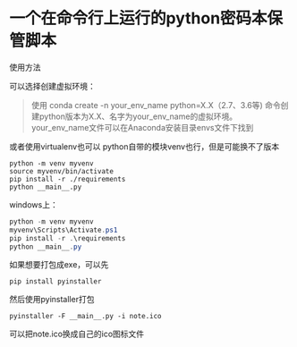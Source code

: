 # 一个在命令行上运行的python密码本保管脚本

使用方法

可以选择创建虚拟环境：
> 使用 conda create -n your_env_name python=X.X（2.7、3.6等)
> 命令创建python版本为X.X、名字为your_env_name的虚拟环境。your_env_name文件可以在Anaconda安装目录envs文件下找到

或者使用virtualenv也可以
python自带的模块venv也行，但是可能换不了版本

```shell
python -m venv myvenv
source myvenv/bin/activate
pip install -r ./requirements
python __main__.py
```

windows上：

```powershell
python -m venv myvenv
myvenv\Scripts\Activate.ps1
pip install -r .\requirements
python __main__.py
```

如果想要打包成exe，可以先

```shell
pip install pyinstaller
```

然后使用pyinstaller打包

```shell
pyinstaller -F __main__.py -i note.ico
```

可以把note.ico换成自己的ico图标文件
